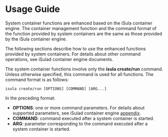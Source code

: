 # Usage Guide

System container functions are enhanced based on the iSula container engine. The container management function and the command format of the function provided by system containers are the same as those provided by the iSula container engine.

The following sections describe how to use the enhanced functions provided by system containers. For details about other command operations, see iSulad container engine documents.

The system container functions involve only the  **isula create/run**  command. Unless otherwise specified, this command is used for all functions. The command format is as follows:

```shell
isula create/run [OPTIONS] [COMMAND] [ARG...]
```

In the preceding format:

- **OPTIONS**: one or more command parameters. For details about supported parameters, see iSulad container engine [appendix](../../container_engine/isula_container_engine/appendix.md#command-line-parameters).
- **COMMAND**: command executed after a system container is started.
- **ARG**: parameter corresponding to the command executed after a system container is started.

